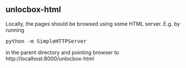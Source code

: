 unlocbox-html
-------------

Locally, the pages should be browsed using some HTML server. 
E.g. by running 
<pre>
python -m SimpleHTTPServer
</pre>
in the parent directory and pointing browser to http://localhost:8000/unlocbox-html
